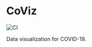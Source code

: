 # CoViz

![CI](https://github.com/mjhoy/coviz/workflows/CI/badge.svg)

Data visualization for COVID-19.

